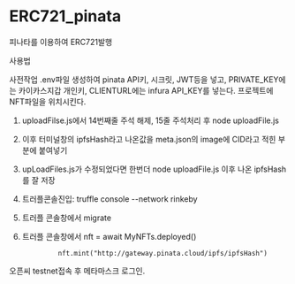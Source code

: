 # ERC721_pinata
피나타를 이용하여 ERC721발행

사용법

사전작업 .env파일 생성하여 pinata API키, 시크릿, JWT등을 넣고, PRIVATE_KEY에는 카이카스지갑 개인키, CLIENTURL에는 infura API_KEY를 넣는다.
프로젝트에 NFT파일을 위치시킨다.

1. uploadFilse.js에서 14번째줄 주석 해제, 15줄 주석처리 후 node uploadFile.js

2. 이후 터미널창의 ipfsHash라고 나온값을 meta.json의 image에 CID라고 적힌 부분에 붙여넣기

3. upLoadFiles.js가 수정되었다면 한번더 node uploadFile.js 이후 나온 ipfsHash를 잘 저장

4. 트러플콘솔진입: truffle console --network rinkeby

5. 트러플 콘솔창에서 migrate

6. 트러플 콘솔창에서 nft = await MyNFTs.deployed() 

                nft.mint("http://gateway.pinata.cloud/ipfs/ipfsHash")

오픈씨 testnet접속 후 메타마스크 로그인.
